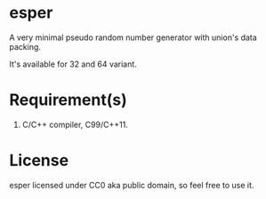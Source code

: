 # esper
A very minimal pseudo random number generator with union's data packing. <br>

It's available for 32 and 64 variant. <br>

# Requirement(s)
1. C/C++ compiler, C99/C++11. <br>

# License
esper licensed under CC0 aka public domain, so feel free to use it. <br>
